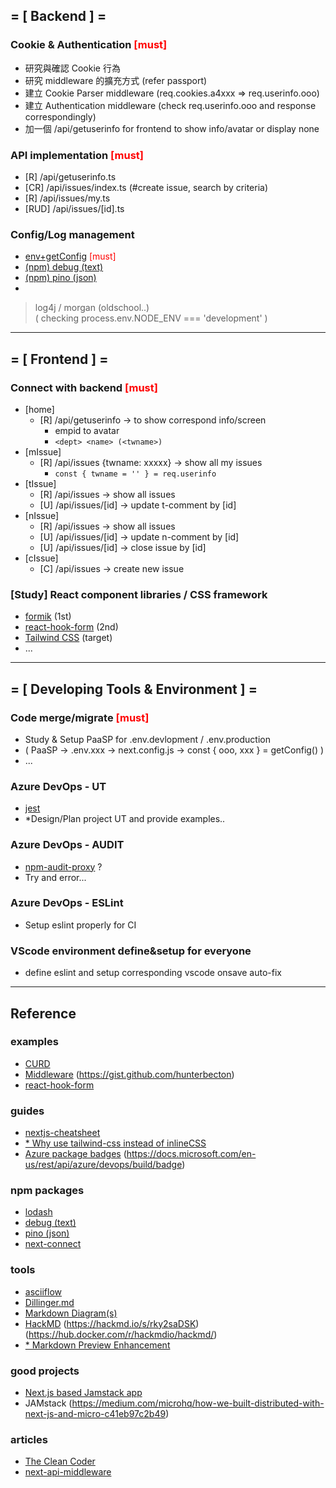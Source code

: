 
## = [ Backend ] =

### Cookie & Authentication <span style="color:red">[must]</span>
* 研究與確認 Cookie 行為
* 研究 middleware 的擴充方式 (refer passport)
* 建立 Cookie Parser middleware (req.cookies.a4xxx => req.userinfo.ooo)
* 建立 Authentication middleware (check req.userinfo.ooo and response correspondingly)
* 加一個 /api/getuserinfo for frontend to show info/avatar or display none


### API implementation <span style="color:red">[must]</span>
* [R] /api/getuserinfo.ts
* [CR] /api/issues/index.ts (#create issue, search by criteria)
* [R] /api/issues/my.ts
* [RUD] /api/issues/[id].ts

### Config/Log management
* [env+getConfig](https://nextjs.org/docs/api-reference/next.config.js/runtime-configuration) <span style="color:red">[must]</span>   
* [(npm) debug (text)](https://www.npmjs.com/package/debug)  
* [(npm) pino (json)](https://www.npmjs.com/package/pino)  
* 
> log4j / morgan (oldschool..)  
> ( checking process.env.NODE_ENV === 'development' )  


***


## = [ Frontend ] =

### Connect with backend <span style="color:red">[must]</span>
* [home] 
	- [R] /api/getuserinfo -> to show correspond info/screen
		+ empid to avatar
		+ `<dept> <name> (<twname>)`
* [mIssue] 
	- [R] /api/issues {twname: xxxxx} -> show all my issues 
		+ 	`const { twname = '' } = req.userinfo `
* [tIssue] 
	- [R] /api/issues -> show all issues
	- [U] /api/issues/[id] -> update t-comment by [id]
* [nIssue]
	- [R] /api/issues -> show all issues
	- [U] /api/issues/[id] -> update n-comment by [id]
	- [U] /api/issues/[id] -> close issue by [id]
* [cIssue]
	- [C] /api/issues -> create new issue



### [Study] React component libraries / CSS framework
* [formik](https://github.com/formium/formik) (1st)  
* [react-hook-form](https://react-hook-form.com/) (2nd)  
* [Tailwind CSS](https://tailwindcss.com/) (target)
* ...



***


## = [ Developing Tools & Environment ] =

### Code merge/migrate <span style="color:red">[must]</span>
* Study & Setup PaaSP for .env.devlopment / .env.production
* ( PaaSP -> .env.xxx -> next.config.js -> const { ooo, xxx } = getConfig() )
* ...

### Azure DevOps - UT
* [jest](https://jestjs.io/)  
* \*Design/Plan project UT and provide examples..

### Azure DevOps - AUDIT
* [npm-audit-proxy](https://github.com/chovyy/npm-audit-proxy) ?  
* Try and error...

### Azure DevOps - ESLint
* Setup eslint properly for CI

### VScode environment define&setup for everyone
* define eslint and setup corresponding vscode onsave auto-fix


***


## Reference
### examples
* [CURD](https://jasonwatmore.com/post/2021/04/20/next-js-10-crud-example-with-react-hook-form)  
* [Middleware](https://dev.to/hunterbecton/middleware-in-next-js-moving-from-express-1bmf) (https://gist.github.com/hunterbecton)  
* [react-hook-form](https://jasonwatmore.com/post/2021/04/20/next-js-10-crud-example-with-react-hook-form) 
### guides
* [nextjs-cheatsheet](https://gourav.io/blog/nextjs-cheatsheet)  
* [* Why use tailwind-css instead of inlineCSS](https://5xruby.tw/posts/tailwind-css-plugin)  
* [Azure package badges](https://docs.microsoft.com/en-us/azure/devops/artifacts/package-badges?view=azure-devops) (https://docs.microsoft.com/en-us/rest/api/azure/devops/build/badge)  
### npm packages
* [lodash](https://lodash.com/)  
* [debug (text)](https://www.npmjs.com/package/debug)  
* [pino (json)](https://www.npmjs.com/package/pino)  
* [next-connect](https://www.npmjs.com/package/next-connect)  
### tools
* [asciiflow](https://asciiflow.com/#/)  
* [Dillinger.md](https://dillinger.io/)  
* [Markdown Diagram(s)](https://gist.github.com/blackcater/1701e845a963216541591106c1bb9d3b)  
* [HackMD](https://hackmd.io/) (https://hackmd.io/s/rky2saDSK) (https://hub.docker.com/r/hackmdio/hackmd/)  
* [* Markdown Preview Enhancement](https://jonny-huang.github.io/projects/02_markdown_preview_enhanced/)  
### good projects
* [Next.js based Jamstack app](https://github.com/micro/distributed) 
* JAMstack 	(https://medium.com/microhq/how-we-built-distributed-with-next-js-and-micro-c41eb97c2b49)  
### articles
* [The Clean Coder](https://ithelp.ithome.com.tw/articles/10248127)  
* [next-api-middleware](https://github.com/htunnicliff/next-api-middleware)  


